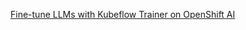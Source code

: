 [Fine-tune LLMs with Kubeflow Trainer on OpenShift AI](https://developers.redhat.com/articles/2025/04/22/fine-tune-llms-kubeflow-trainer-openshift-ai#)
